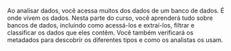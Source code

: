 Ao analisar dados, você acessa muitos dos dados de um banco de dados. É onde vivem os dados. Nesta parte do curso, você aprenderá tudo sobre bancos de dados, incluindo como acessá-los e extraí-los, filtrar e classificar os dados que eles contêm. Você também verificará os metadados para descobrir os diferentes tipos e como os analistas os usam.
